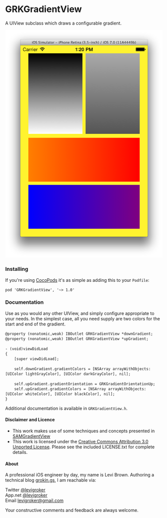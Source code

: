 GRKGradientView
===========
A UIView subclass which draws a configurable gradient.

![Sample Screenshot](/ReadmeAssets/ScreenShot.png?raw=true)

### Installing

If you're using [CocoPods](http://cocopods.org) it's as simple as adding this to your `Podfile`:

	pod 'GRKGradientView', '~> 1.0'

### Documentation

Use as you would any other UIView, and simply configure appropriate to your needs.
In the simplest case, all you need supply are two colors for the start and end of the
gradient.

	@property (nonatomic,weak) IBOutlet GRKGradientView *downGradient;
	@property (nonatomic,weak) IBOutlet GRKGradientView *upGradient;

	- (void)viewDidLoad
	{
		[super viewDidLoad];
	
		self.downGradient.gradientColors = [NSArray arrayWithObjects:[UIColor lightGrayColor], [UIColor darkGrayColor], nil];

		self.upGradient.gradientOrientation = GRKGradientOrientationUp;
		self.upGradient.gradientColors = [NSArray arrayWithObjects:[UIColor whiteColor], [UIColor blackColor], nil];
	}

Additional documentation is available in `GRKGradientView.h`.

#### Disclaimer and Licence

* This work makes use of some techniques and concepts presented in [SAMGradientView](https://github.com/soffes/SAMGradientView)
* This work is licensed under the [Creative Commons Attribution 3.0 Unported License](http://creativecommons.org/licenses/by/3.0/).
  Please see the included LICENSE.txt for complete details.

#### About
A professional iOS engineer by day, my name is Levi Brown. Authoring a technical
blog [grokin.gs](http://grokin.gs), I am reachable via:

Twitter [@levigroker](https://twitter.com/levigroker)  
App.net [@levigroker](https://alpha.app.net/levigroker)  
Email [levigroker@gmail.com](mailto:levigroker@gmail.com)  

Your constructive comments and feedback are always welcome.
